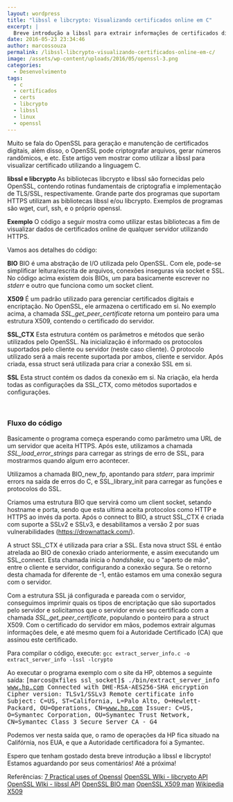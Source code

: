 ```yaml
---
layout: wordpress
title: "libssl e libcrypto: Visualizando certificados online em C"
excerpt: |
  Breve introdução a libssl para extrair informações de certificados digitais de servidores.
date: 2016-05-23 23:34:46
author: marcossouza
permalink: /libssl-libcrypto-visualizando-certificados-online-em-c/
image: /assets/wp-content/uploads/2016/05/openssl-3.png
categories:
  - Desenvolvimento
tags:
  - c
  - certificados
  - certs
  - libcrypto
  - libssl
  - linux
  - openssl
---
```


Muito se fala do OpenSSL para geração e manutenção de certificados digitais, além disso, o OpenSSL pode criptografar arquivos, gerar números randômicos, e etc. Este artigo vem mostrar como utilizar a libssl para visualizar certificado utilizando a linguagem C.
<!--more-->

<strong>libssl e libcrypto</strong>
As bibliotecas libcrypto e libssl são fornecidas pelo OpenSSL, contendo rotinas fundamentais de criptografia e implementação de TLS/SSL, respectivamente. Grande parte dos programas que suportam HTTPS utilizam as bibliotecas libssl e/ou libcrypto. Exemplos de programas são wget, curl, ssh, e o próprio openssl.

<strong>Exemplo</strong>
O código a seguir mostra como utilizar estas bibliotecas a fim de visualizar dados de certificados online de qualquer servidor utilizando HTTPS.

<script src="//gistfy-app.herokuapp.com/github/marcosps/experimentations/ssl/ssl_socket/src/extract_server_info.c?branch=master&amp;lang=cpp&amp;style=github" type="text/javascript"></script>

Vamos aos detalhes do código:

<strong>BIO</strong>
BIO é uma abstração de I/O utilizada pelo OpenSSL. Com ele, pode-se simplificar leitura/escrita de arquivos, conexões inseguras via socket e SSL. No código acima existem dois BIOs, um para basicamente escrever no <em>stderr</em> e outro que funciona como um socket client.

<strong>X509</strong>
É um padrão utilizado para gerenciar certificados digitais e encriptação. No OpenSSL, ele armazena o certificado em si. No exemplo acima, a chamada <em>SSL_get_peer_certificate</em> retorna um ponteiro para uma estrutura X509, contendo o certificado do servidor.

<strong>SSL_CTX</strong>
Esta estrutura contém os parâmetros e métodos que serão utilizados pelo OpenSSL. Na inicialização é informado os protocolos suportados pelo cliente ou servidor (neste caso cliente). O protocolo utilizado será a mais recente suportada por ambos, cliente e servidor. Após criada, essa struct será utilizada para criar a conexão SSL em si.

<strong>SSL</strong>
Esta struct contém os dados da conexão em si. Na criação, ela herda todas as configurações da SSL_CTX, como métodos suportados e configurações.

<strong> </strong>
<h3>Fluxo do código</h3>
Basicamente o programa começa esperando como parâmetro uma URL de um servidor que aceita HTTPS. Após este, utilizamos a chamada <em>SSL_load_error_strings</em> para carregar as strings de erro de SSL, para mostrarmos quando algum erro acontecer.

Utilizamos a chamada BIO_new_fp, apontando para <em>stderr</em>, para imprimir errors na saída de erros do C, e SSL_library_init para carregar as funções e protocolos do SSL.

Criamos uma estrutura BIO que servirá como um client socket, setando hostname e porta, sendo que esta ultima aceita protocolos como HTTP e HTTPS ao invés da porta. Após o connect to BIO, a struct SSL_CTX é criada com suporte a SSLv2 e SSLv3, e desabilitamos a versão 2 por suas vulnerabilidades (https://drownattack.com/).

A struct SSL_CTX é utilizada para criar a SSL. Esta nova struct SSL é então atrelada ao BIO de conexão criado anteriormente, e assim executando um SSL_connect. Esta chamada inicia o <em>handshake</em>, ou o "aperto de mão", entre o cliente e servidor, configurando a conexão segura. Se o retorno desta chamada for diferente de -1, então estamos em uma conexão segura com o servidor.

Com a estrutura SSL já configurada e pareada com o servidor, conseguimos imprimir quais os tipos de encriptação que são suportados pelo servidor e solicitamos que o servidor envie seu certificado com a chamada <em>SSL_get_peer_certificate</em>, populando o ponteiro para a struct X509. Com o certificado do servidor em mãos, podemos extrair algumas informações dele, e até mesmo quem foi a Autoridade Certificado (CA) que assinou este certificado.

Para compilar o código, execute:
<code>gcc extract_server_info.c -o extract_server_info -lssl -lcrypto</code>

Ao executar o programa exemplo com o site da HP, obtemos a seguinte saída:
<samp>[marcos@xfiles ssl_socket]$ ./bin/extract_server_info www.hp.com
Connected with DHE-RSA-AES256-SHA encryption
Cipher version: TLSv1/SSLv3
Remote certificate info
Subject: C=US, ST=California, L=Palo Alto, O=Hewlett-Packard, OU=Operations, CN=www.hp.com
Issuer: C=US, O=Symantec Corporation, OU=Symantec Trust Network, CN=Symantec Class 3 Secure Server CA - G4</samp>

Podemos ver nesta saída que, o ramo de operações da HP fica situado na Califórnia, nos EUA, e que a Autoridade certificadora foi a Symantec.

Espero que tenham gostado desta breve introdução a libssl e libcrypto! Estamos aguardando por seus comentários! Até a próxima!

Referências:
<a href="http://linuxaria.com/howto/openssl-7-usi-pratici" target="_blank">7 Practical uses of Openssl</a>
<a href="https://wiki.openssl.org/index.php/Libcrypto_API" target="_blank">OpenSSL WIki - libcrypto API</a>
<a href="https://wiki.openssl.org/index.php/Libssl_API" target="_blank">OpenSSL WIki - libssl API</a>
<a href="https://www.openssl.org/docs/manmaster/crypto/bio.html" target="_blank">OpenSSL BIO man</a>
<a href="https://www.openssl.org/docs/manmaster/crypto/x509.html" target="_blank">OpenSSL X509 man</a>
<a href="https://en.wikipedia.org/wiki/X.509" target="_blank">Wikipedia X509</a>